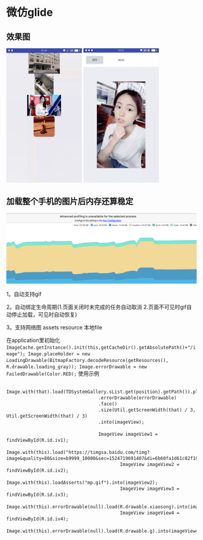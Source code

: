 # 微仿glide

## 效果图

<img src="aa.gif" width="200px"/>
<img src="bb.gif" width="200px"/>

## 加载整个手机的图片后内存还算稳定

<img src="neicun.png" width="2120px"/>

 1。自动支持gif
 
 2。自动绑定生命周期(1.页面关闭时未完成的任务自动取消 2.页面不可见时gif自动停止加载，可见时自动恢复)
 
 3。支持网络图 assets resource 本地file

 
 在application里初始化
    ```
        ImageCache.getInstance().init(this,getCacheDir().getAbsolutePath()+"/image");
                Image.placeHolder = new LoadingDrawable(BitmapFactory.decodeResource(getResources(), R.drawable.loading_gray));
                Image.errorDrawable = new FailedDrawable(Color.RED);
    ```
  使用示例
  
  ```
    Image.with(that).load(TDSystemGallery.sList.get(position).getPath()).placeHolder(loadingDrawable)
                                    .errorDrawable(errorDrawable)
                                    .face()
                                    .size(Util.getScreenWidth(that) / 3, Util.getScreenWidth(that) / 3)
                                    .into(imageView);
                                    
                                    ImageView imageView1 = findViewById(R.id.iv1);
                                            Image.with(this).load("https://timgsa.baidu.com/timg?image&quality=80&size=b9999_10000&sec=1524719691407&di=6b60fa1d61c82f19fa3c2f511a98bc43&imgtype=0&src=http%3A%2F%2Fwww.21998.cn%2Fuploadfile%2Fnews%2Fimage%2F20161107%2F20161107171401_12213.gif").into(imageView1);
                                            ImageView imageView2 = findViewById(R.id.iv2);
                                            Image.with(this).loadAsserts("mp.gif").into(imageView2);
                                            ImageView imageView3 = findViewById(R.id.iv3);
                                            Image.with(this).errorDrawable(null).load(R.drawable.xiaosong).into(imageView3);
                                            ImageView imageView4 = findViewById(R.id.iv4);
                                            Image.with(this).errorDrawable(null).load(R.drawable.g).into(imageView4);
  ```
  
    
   